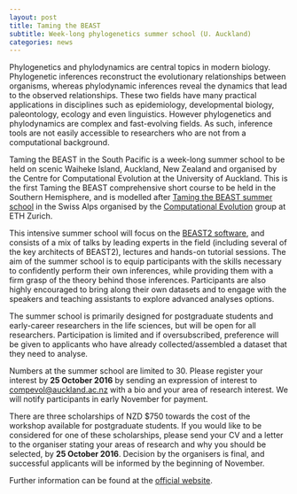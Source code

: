 ```yaml
---
layout: post
title: Taming the BEAST
subtitle: Week-long phylogenetics summer school (U. Auckland)
categories: news
---
```


Phylogenetics and phylodynamics are central topics in modern biology. Phylogenetic inferences reconstruct the evolutionary relationships between organisms, whereas phylodynamic inferences reveal the dynamics that lead to the observed relationships. These two fields have many practical applications in disciplines such as epidemiology, developmental biology, paleontology, ecology and even linguistics. However phylogenetics and phylodynamics are complex and fast-evolving fields. As such, inference tools are not easily accessible to researchers who are not from a computational background.

Taming the BEAST in the South Pacific is a week-long summer school to be held on scenic Waiheke Island, Auckland, New Zealand and organised by the Centre for Computational Evolution at the University of Auckland. This is the first Taming the BEAST comprehensive short course to be held in the Southern Hemisphere, and is modelled after [Taming the BEAST summer school](https://www.bsse.ethz.ch/cevo/taming-the-beast.html) in the Swiss Alps organised by the [Computational Evolution](https://www.bsse.ethz.ch/cevo) group at ETH Zurich.

This intensive summer school will focus on the [BEAST2 software](http://beast2.org/), and consists of a mix of talks by leading experts in the field (including several of the key architects of BEAST2), lectures and hands-on tutorial sessions. The aim of the summer school is to equip participants with the skills necessary to confidently perform their own inferences, while providing them with a firm grasp of the theory behind those inferences. Participants are also highly encouraged to bring along their own datasets and to engage with the speakers and teaching assistants to explore advanced analyses options.

The summer school is primarily designed for postgraduate students and early-career researchers in the life sciences, but will be open for all researchers. Participation is limited and if oversubscribed, preference will be given to applicants who have already collected/assembled a dataset that they need to analyse.

Numbers at the summer school are limited to 30. Please register your interest by **25 October 2016** by sending an expression of interest to [compevol@auckland.ac.nz](mailto:compevol@auckland.ac.nz) with a bio and your area of research interest. We will notify participants in early November for payment.

There are three scholarships of NZD $750 towards the cost of the workshop available for postgraduate students. If you would like to be considered for one of these scholarships, please send your CV and a letter to the organiser stating your areas of research and why you should be selected, by **25 October 2016**. Decision by the organisers is final, and successful applicants will be informed by the beginning of November.

Further information can be found at the [official website](https://www.compevol.auckland.ac.nz/en/events/events-2017/02/beast-south-pacific-1.html).
